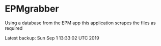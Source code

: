 # EPMgrabber
Using a database from the EPM app this application scrapes the files as required


Latest backup: Sun Sep 1 13:33:02 UTC 2019
